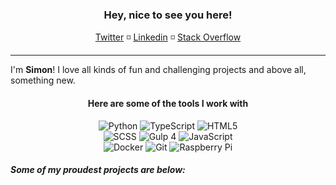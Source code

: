 <h3 align="center">Hey, nice to see you here!</h3>
<p align="center">
  <a href="https://twitter.com/TheDefaultSimon">Twitter</a> ◽️
  <a href="https://www.linkedin.com/in/simongoricar">Linkedin</a> ◽️
  <a href="https://stackoverflow.com/users/5040854/defaultsimon?tab=profile">Stack Overflow</a>
  
  <hr>
</p>

I'm **Simon**! I love all kinds of fun and challenging projects and above all, something new.

<div align="center">
  <h4>Here are some of the tools I work with</h4>
  <div>
    <img alt="Python" src="https://img.shields.io/badge/-python-1?style=flat-square&color=212121&logo=python&logoColor=white"></a>
    <img alt="TypeScript" src="https://img.shields.io/badge/-TypeScript-1?style=flat-square&color=212121&logo=typescript&logoColor=white"></a>
    <img alt="HTML5" src="https://img.shields.io/badge/-HTML5-1?style=flat-square&color=212121&logo=html5&logoColor=white"></a>
  </div>
  <div>
    <img alt="SCSS" src="https://img.shields.io/badge/-SCSS-1?style=flat-square&color=4e342e&logo=css3&logoColor=white"></a>
    <img alt="Gulp 4" src="https://img.shields.io/badge/-Gulp%204-1?style=flat-square&color=5d4037&logo=gulp&logoColor=white"></a>
    <img alt="JavaScript" src="https://img.shields.io/badge/-Javascript-1?style=flat-square&color=6d4c41&logo=javascript&logoColor=white"></a>
  </div>
  <div>
    <img alt="Docker" src="https://img.shields.io/badge/-Docker-1?style=flat-square&color=43a047&logo=git&logoColor=white"></a>
    <img alt="Git" src="https://img.shields.io/badge/-Git-1?style=flat-square&color=388e3c&logo=git&logoColor=white"></a>
    <img alt="Raspberry Pi" src="https://img.shields.io/badge/-Raspberry%20Pi-1?style=flat-square&color=2e7d32&logo=raspberry-pi&logoColor=white"></a>
  </div>
</div>
  
##### Some of my proudest projects are below:
